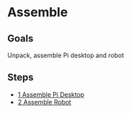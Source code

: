 # Assemble

## Goals
Unpack, assemble Pi desktop and robot

## Steps
- [1 Assemble Pi Desktop](01-AssembleDesktop.md)
- [2 Assemble Robot](02-AssembleRobot.md)

